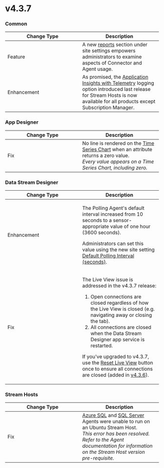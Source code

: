# v4.3.7

### Common

<table><thead><tr><th width="229">Change Type</th><th>Description</th></tr></thead><tbody><tr><td>Feature</td><td>A new <a href="../../../how-tos/manage-site-settings.md#reports">reports</a> section under site settings empowers administrators to examine aspects of Connector and Agent usage.</td></tr><tr><td>Enhancement</td><td>As promised, the <a href="../../installation/3.-complete-installation/configure-logging-optional.md#application-insights-plus-telemetry">Application Insights with Telemetry</a> logging option introduced last release for Stream Hosts is now available for all products except Subscription Manager.</td></tr></tbody></table>

### App Designer

<table><thead><tr><th width="229">Change Type</th><th>Description</th></tr></thead><tbody><tr><td>Fix</td><td>No line is rendered on the <a href="../../blocks-toolbox/visualizations/time-series-chart.md">Time Series Chart</a> when an attribute returns a zero value.<br><em>Every value appears on a Time Series Chart, including zero.</em> </td></tr></tbody></table>

### Data Stream Designer

<table><thead><tr><th width="229">Change Type</th><th>Description</th></tr></thead><tbody><tr><td>Enhancement</td><td><p>The Polling Agent's default interval increased from 10 seconds to a sensor-appropriate value of one hour (3600 seconds). </p><p></p><p>Administrators can set this value using the new site setting  <a href="../../../how-tos/manage-site-settings.md#default-polling-interval-seconds">Default Polling Interval (seconds)</a>.</p></td></tr><tr><td>Fix</td><td><p>The Live View issue is addressed in the v4.3.7 release:</p><ol><li>Open connections are closed regardless of how the Live View is closed (e.g. navigating away or closing the tab). </li><li>All connections are closed when the Data Stream Designer app service is restarted. </li></ol><p>If you've upgraded to v4.3.7, use the <a href="../../../how-tos/manage-site-settings.md#live-view-usage">Reset Live View</a> button once to ensure all connections are closed (added in <a href="v4.3.6.md">v4.3.6</a>). </p></td></tr></tbody></table>

### Stream Hosts

<table><thead><tr><th width="229">Change Type</th><th>Description</th></tr></thead><tbody><tr><td>Fix</td><td><a href="https://xmpro.gitbook.io/azure-sql/">Azure SQL</a> and <a href="https://xmpro.gitbook.io/sql-server/">SQL Server</a> Agents were unable to run on an Ubuntu Stream Host.<br><em>This error has been resolved. Refer to the Agent documentation for information on the Stream Host version pre-requisite.</em>   </td></tr></tbody></table>
